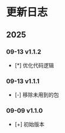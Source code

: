 # 更新日志

## 2025

### 09-13 v1.1.2

- [*] 优化代码逻辑

### 09-13 v1.1.1

- [-] 移除未用到的包

### 09-09 v1.1.0

- [+] 初始版本

